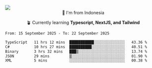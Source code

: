 
<img align = "center" src="https://readme-typing-svg.herokuapp.com?font=Fira+Code&size=25&pause=1000&color=00F713&center=true&vCenter=true&random=false&width=850&height=70&lines=Hi+There+%F0%9F%91%8B%2C+Im+Julian+Caesar;"/>
<br>

<div align = "center">
  📌 I'm from Indonesia
  
  🪴 Currently learning **Typescript, NextJS, and Tailwind**
</div>

<!--START_SECTION:waka-->

```txt
From: 15 September 2025 - To: 22 September 2025

TypeScript   11 hrs 12 mins  ███████████░░░░░░░░░░░░░░   43.36 %
C#           10 hrs 27 mins  ██████████░░░░░░░░░░░░░░░   40.51 %
Binary       3 hrs 32 mins   ███▒░░░░░░░░░░░░░░░░░░░░░   13.74 %
JSON         29 mins         ▒░░░░░░░░░░░░░░░░░░░░░░░░   01.90 %
XML          5 mins          ░░░░░░░░░░░░░░░░░░░░░░░░░   00.38 %
```

<!--END_SECTION:waka-->
